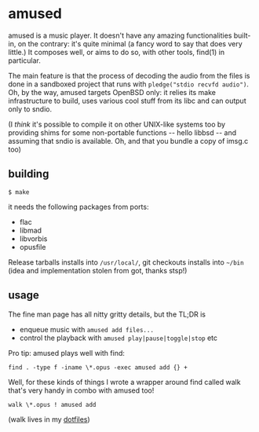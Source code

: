 # amused

amused is a music player.  It doesn't have any amazing functionalities
built-in, on the contrary: it's quite minimal (a fancy word to say
that does very little.)  It composes well, or aims to do so, with
other tools, find(1) in particular.

The main feature is that the process of decoding the audio from the
files is done in a sandboxed project that runs with `pledge("stdio
recvfd audio")`.  Oh, by the way, amused targets OpenBSD only: it
relies its make infrastructure to build, uses various cool stuff
from its libc and can output only to sndio.

(I *think* it's possible to compile it on other UNIX-like systems
too by providing shims for some non-portable functions -- hello
libbsd -- and assuming that sndio is available.  Oh, and that you
bundle a copy of imsg.c too)


## building

	$ make

it needs the following packages from ports:

 - flac
 - libmad
 - libvorbis
 - opusfile

Release tarballs installs into `/usr/local/`, git checkouts installs
into `~/bin` (idea and implementation stolen from got, thanks stsp!)


## usage

The fine man page has all nitty gritty details, but the TL;DR is

 - enqueue music with `amused add files...`
 - control the playback with `amused play|pause|toggle|stop` etc

Pro tip: amused plays well with find:

	find . -type f -iname \*.opus -exec amused add {} +

Well, for these kinds of things I wrote a wrapper around find called
walk that's very handy in combo with amused too!

	walk \*.opus ! amused add

(walk lives in my [dotfiles](//git.omarpolo.com/dotsnew))

